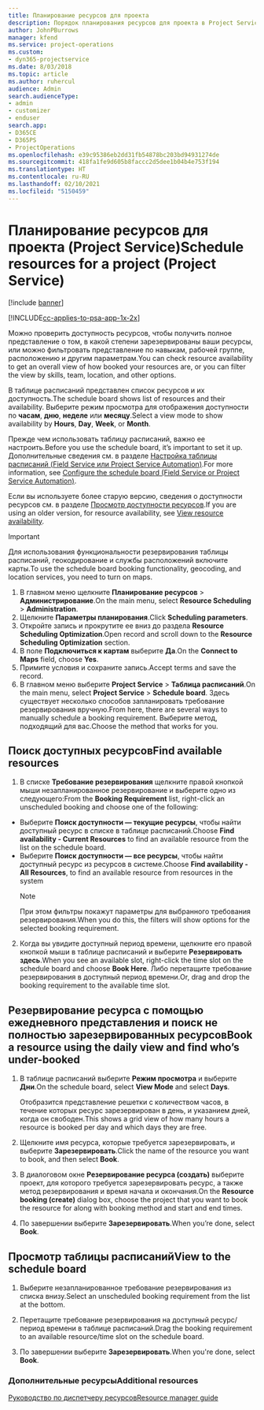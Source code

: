 ```yaml
---
title: Планирование ресурсов для проекта
description: Порядок планирования ресурсов для проекта в Project Service
author: JohnPBurrows
manager: kfend
ms.service: project-operations
ms.custom:
- dyn365-projectservice
ms.date: 8/03/2018
ms.topic: article
ms.author: ruhercul
audience: Admin
search.audienceType:
- admin
- customizer
- enduser
search.app:
- D365CE
- D365PS
- ProjectOperations
ms.openlocfilehash: e39c95386eb2dd31fb54878bc203bd94931274de
ms.sourcegitcommit: 418fa1fe9d605b8faccc2d5dee1b04b4e753f194
ms.translationtype: HT
ms.contentlocale: ru-RU
ms.lasthandoff: 02/10/2021
ms.locfileid: "5150459"
---
```

# <a name="schedule-resources-for-a-project-project-service"></a><span data-ttu-id="9068f-103">Планирование ресурсов для проекта (Project Service)</span><span class="sxs-lookup"><span data-stu-id="9068f-103">Schedule resources for a project (Project Service)</span></span>

[!include [banner](../includes/psa-now-project-operations.md)]

[!INCLUDE[cc-applies-to-psa-app-1x-2x](../includes/cc-applies-to-psa-app-1x-2x.md)]

<span data-ttu-id="9068f-104">Можно проверить доступность ресурсов, чтобы получить полное представление о том, в какой степени зарезервированы ваши ресурсы, или можно фильтровать представление по навыкам, рабочей группе, расположению и другим параметрам.</span><span class="sxs-lookup"><span data-stu-id="9068f-104">You can check resource availability to get an overall view of how booked your resources are, or you can filter the view by skills, team, location, and other options.</span></span>  
  
<span data-ttu-id="9068f-105">В таблице расписаний представлен список ресурсов и их доступность.</span><span class="sxs-lookup"><span data-stu-id="9068f-105">The schedule board shows list of resources and their availability.</span></span> <span data-ttu-id="9068f-106">Выберите режим просмотра для отображения доступности по **часам**, **дню**, **неделе** или **месяцу**.</span><span class="sxs-lookup"><span data-stu-id="9068f-106">Select a view mode to show availability by **Hours**, **Day**, **Week**, or **Month**.</span></span>  
  
<span data-ttu-id="9068f-107">Прежде чем использовать таблицу расписаний, важно ее настроить.</span><span class="sxs-lookup"><span data-stu-id="9068f-107">Before you use the schedule board, it’s important to set it up.</span></span> <span data-ttu-id="9068f-108">Дополнительные сведения см. в разделе [Настройка таблицы расписаний (Field Service или Project Service Automation)](https://docs.microsoft.com/dynamics365/field-service/configure-schedule-board).</span><span class="sxs-lookup"><span data-stu-id="9068f-108">For more information, see [Configure the schedule board (Field Service or Project Service Automation)](https://docs.microsoft.com/dynamics365/field-service/configure-schedule-board).</span></span>
  
<span data-ttu-id="9068f-109">Если вы используете более старую версию, сведения о доступности ресурсов см. в разделе [Просмотр доступности ресурсов](../psa/view-resource-availability.md).</span><span class="sxs-lookup"><span data-stu-id="9068f-109">If you are using an older version, for resource availability, see [View resource availability](../psa/view-resource-availability.md).</span></span>  

> [!IMPORTANT]
>  <span data-ttu-id="9068f-110">Для использования функциональности резервирования таблицы расписаний, геокодирование и службы расположений включите карты.</span><span class="sxs-lookup"><span data-stu-id="9068f-110">To use the schedule board booking functionality, geocoding, and location services, you need to turn on maps.</span></span>  
> 
> 1. <span data-ttu-id="9068f-111">В главном меню щелкните **Планирование ресурсов** > **Администрирование**.</span><span class="sxs-lookup"><span data-stu-id="9068f-111">On the main menu, select **Resource Scheduling** > **Administration**.</span></span>  
> 2. <span data-ttu-id="9068f-112">Щелкните **Параметры планирования**.</span><span class="sxs-lookup"><span data-stu-id="9068f-112">Click **Scheduling parameters**.</span></span>  
> 3. <span data-ttu-id="9068f-113">Откройте запись и прокрутите ее вниз до раздела **Resource Scheduling Optimization**.</span><span class="sxs-lookup"><span data-stu-id="9068f-113">Open record and scroll down to the **Resource Scheduling Optimization** section.</span></span>  
> 4. <span data-ttu-id="9068f-114">В поле **Подключиться к картам** выберите **Да**.</span><span class="sxs-lookup"><span data-stu-id="9068f-114">On the **Connect to Maps** field, choose **Yes**.</span></span>  
> 5. <span data-ttu-id="9068f-115">Примите условия и сохраните запись.</span><span class="sxs-lookup"><span data-stu-id="9068f-115">Accept terms and save the record.</span></span>  
> 6. <span data-ttu-id="9068f-116">В главном меню выберите **Project Service** > **Таблица расписаний**.</span><span class="sxs-lookup"><span data-stu-id="9068f-116">On the main menu, select **Project Service** > **Schedule board**.</span></span> <span data-ttu-id="9068f-117">Здесь существует несколько способов запланировать требование резервирования вручную.</span><span class="sxs-lookup"><span data-stu-id="9068f-117">From here, there are several ways to manually schedule a booking requirement.</span></span> <span data-ttu-id="9068f-118">Выберите метод, подходящий для вас.</span><span class="sxs-lookup"><span data-stu-id="9068f-118">Choose the method that works for you.</span></span>
  
## <a name="find-available-resources"></a><span data-ttu-id="9068f-119">Поиск доступных ресурсов</span><span class="sxs-lookup"><span data-stu-id="9068f-119">Find available resources</span></span>

1.  <span data-ttu-id="9068f-120">В списке **Требование резервирования** щелкните правой кнопкой мыши незапланированное резервирование и выберите одно из следующего:</span><span class="sxs-lookup"><span data-stu-id="9068f-120">From the **Booking Requirement** list, right-click an unscheduled booking and choose one of the following:</span></span>  
  
- <span data-ttu-id="9068f-121">Выберите **Поиск доступности — текущие ресурсы**, чтобы найти доступный ресурс в списке в таблице расписаний.</span><span class="sxs-lookup"><span data-stu-id="9068f-121">Choose **Find availability - Current Resources** to find an available resource from the list on the schedule board.</span></span>  
- <span data-ttu-id="9068f-122">Выберите **Поиск доступности — все ресурсы**, чтобы найти доступный ресурс из ресурсов в системе.</span><span class="sxs-lookup"><span data-stu-id="9068f-122">Choose **Find availability - All Resources**, to find an available resource from resources in the system</span></span>  
   > [!NOTE]
   >  <span data-ttu-id="9068f-123">При этом фильтры покажут параметры для выбранного требования резервирования.</span><span class="sxs-lookup"><span data-stu-id="9068f-123">When you do this, the filters will show options for the selected booking requirement.</span></span>  
  
2. <span data-ttu-id="9068f-124">Когда вы увидите доступный период времени, щелкните его правой кнопкой мыши в таблице расписаний и выберите **Резервировать здесь**.</span><span class="sxs-lookup"><span data-stu-id="9068f-124">When you see an available slot, right-click the time slot on the schedule board and choose **Book Here**.</span></span> <span data-ttu-id="9068f-125">Либо перетащите требование резервирования в доступный период времени.</span><span class="sxs-lookup"><span data-stu-id="9068f-125">Or, drag and drop the booking requirement to the available time slot.</span></span>  
  

## <a name="book-a-resource-using-the-daily-view-and-find-whos-under-booked"></a><span data-ttu-id="9068f-126">Резервирование ресурса с помощью ежедневного представления и поиск не полностью зарезервированных ресурсов</span><span class="sxs-lookup"><span data-stu-id="9068f-126">Book a resource using the daily view and find who’s under-booked</span></span>
  
1.  <span data-ttu-id="9068f-127">В таблице расписаний выберите **Режим просмотра** и выберите **Дни**.</span><span class="sxs-lookup"><span data-stu-id="9068f-127">On the schedule board, select **View Mode** and select **Days**.</span></span>  
  
    <span data-ttu-id="9068f-128">Отобразится представление решетки с количеством часов, в течение которых ресурс зарезервирован в день, и указанием дней, когда он свободен.</span><span class="sxs-lookup"><span data-stu-id="9068f-128">This shows a grid view of how many hours a resource is booked per day and which days they are free.</span></span>  
  
2.  <span data-ttu-id="9068f-129">Щелкните имя ресурса, которые требуется зарезервировать, и выберите **Зарезервировать**.</span><span class="sxs-lookup"><span data-stu-id="9068f-129">Click the name of the resource you want to book, and then select **Book**.</span></span>  
  
3.  <span data-ttu-id="9068f-130">В диалоговом окне **Резервирование ресурса (создать)** выберите проект, для которого требуется зарезервировать ресурс, а также метод резервирования и время начала и окончания.</span><span class="sxs-lookup"><span data-stu-id="9068f-130">On the **Resource booking (create)** dialog box, choose the project that you want to book the resource for along with booking method and start and end times.</span></span>  
  
4.  <span data-ttu-id="9068f-131">По завершении выберите **Зарезервировать**.</span><span class="sxs-lookup"><span data-stu-id="9068f-131">When you’re done, select **Book**.</span></span>  
  
## <a name="view-to-the-schedule-board"></a><span data-ttu-id="9068f-132">Просмотр таблицы расписаний</span><span class="sxs-lookup"><span data-stu-id="9068f-132">View to the schedule board</span></span>
  
1.  <span data-ttu-id="9068f-133">Выберите незапланированное требование резервирования из списка внизу.</span><span class="sxs-lookup"><span data-stu-id="9068f-133">Select an unscheduled booking requirement from the list at the bottom.</span></span>  
  
2.  <span data-ttu-id="9068f-134">Перетащите требование резервирования на доступный ресурс/период времени в таблице расписаний.</span><span class="sxs-lookup"><span data-stu-id="9068f-134">Drag the booking requirement to an available resource/time slot on the schedule board.</span></span>  
  
3.  <span data-ttu-id="9068f-135">По завершении выберите **Зарезервировать**.</span><span class="sxs-lookup"><span data-stu-id="9068f-135">When you're done, select **Book**.</span></span>  
  
### <a name="additional-resources"></a><span data-ttu-id="9068f-136">Дополнительные ресурсы</span><span class="sxs-lookup"><span data-stu-id="9068f-136">Additional resources</span></span>  
 [<span data-ttu-id="9068f-137">Руководство по диспетчеру ресурсов</span><span class="sxs-lookup"><span data-stu-id="9068f-137">Resource manager guide</span></span>](../psa/resource-manager-guide.md)
